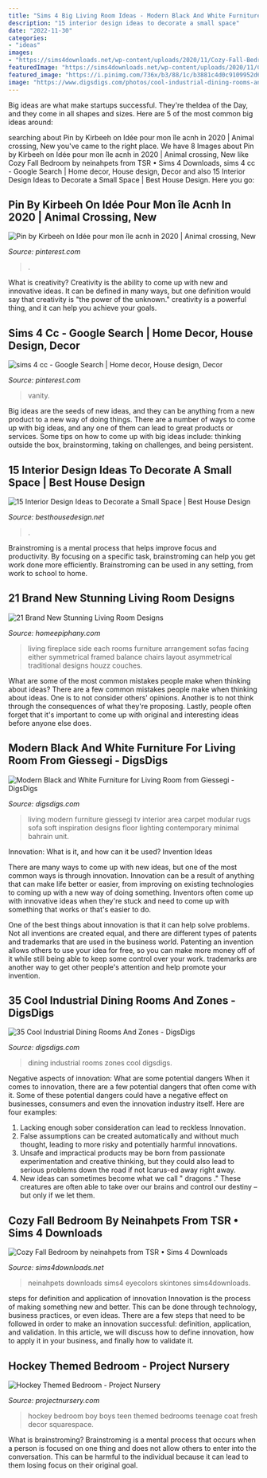 ```yaml
---
title: "Sims 4 Big Living Room Ideas - Modern Black And White Furniture For Living Room From Giessegi"
description: "15 interior design ideas to decorate a small space"
date: "2022-11-30"
categories:
- "ideas"
images:
- "https://sims4downloads.net/wp-content/uploads/2020/11/Cozy-Fall-Bedroom.jpg"
featuredImage: "https://sims4downloads.net/wp-content/uploads/2020/11/Cozy-Fall-Bedroom.jpg"
featured_image: "https://i.pinimg.com/736x/b3/88/1c/b3881c4d0c9109952d6809f3e9a0639b--the-sims-sims-.jpg"
image: "https://www.digsdigs.com/photos/cool-industrial-dining-rooms-and-zones-5-554x833.jpg"
---
```



Big ideas are what make startups successful. They're theIdea of the Day, and they come in all shapes and sizes. Here are 5 of the most common big ideas around:

	

		
searching about Pin by Kirbeeh on Idée pour mon île acnh in 2020 | Animal crossing, New you've came to the right place. We have 8 Images about Pin by Kirbeeh on Idée pour mon île acnh in 2020 | Animal crossing, New like Cozy Fall Bedroom by neinahpets from TSR • Sims 4 Downloads, sims 4 cc - Google Search | Home decor, House design, Decor and also 15 Interior Design Ideas to Decorate a Small Space | Best House Design. Here you go:
		
    
## Pin By Kirbeeh On Idée Pour Mon île Acnh In 2020 | Animal Crossing, New

<img loading=lazy src="https://i.pinimg.com/736x/3c/68/17/3c6817a32686f365f613d914f7a2e61d.jpg" onerror="this.onerror=null;this.src='https://tse1.mm.bing.net/th?id=OIP.C9yi28RMt-DRVB-tum3IIAHaEK&amp;pid=15.1';" alt="Pin by Kirbeeh on Idée pour mon île acnh in 2020 | Animal crossing, New">

_Source: pinterest.com_

>. 

	

What is creativity?
Creativity is the ability to come up with new and innovative ideas. It can be defined in many ways, but one definition would say that creativity is "the power of the unknown." creativity is a powerful thing, and it can help you achieve your goals.

    
## Sims 4 Cc - Google Search | Home Decor, House Design, Decor

<img loading=lazy src="https://i.pinimg.com/736x/b3/88/1c/b3881c4d0c9109952d6809f3e9a0639b--the-sims-sims-.jpg" onerror="this.onerror=null;this.src='https://tse1.mm.bing.net/th?id=OIP.8noUQh_Vl6W_bEWIygqV0QHaEj&amp;pid=15.1';" alt="sims 4 cc - Google Search | Home decor, House design, Decor">

_Source: pinterest.com_

>vanity. 

	

Big ideas are the seeds of new ideas, and they can be anything from a new product to a new way of doing things. There are a number of ways to come up with big ideas, and any one of them can lead to great products or services. Some tips on how to come up with big ideas include: thinking outside the box, brainstorming, taking on challenges, and being persistent.

    
## 15 Interior Design Ideas To Decorate A Small Space | Best House Design

<img loading=lazy src="https://besthousedesign.net/wp-content/uploads/2020/02/interior-16.jpg" onerror="this.onerror=null;this.src='https://tse3.mm.bing.net/th?id=OIP.unTbbDLWaSRIq-O2Re5lNQHaLH&amp;pid=15.1';" alt="15 Interior Design Ideas to Decorate a Small Space | Best House Design">

_Source: besthousedesign.net_

>. 

	

Brainstroming is a mental process that helps improve focus and productivity. By focusing on a specific task, brainstroming can help you get work done more efficiently. Brainstroming can be used in any setting, from work to school to home.

    
## 21 Brand New Stunning Living Room Designs

<img loading=lazy src="https://homeepiphany.com/wp-content/uploads/2019/06/living-rooms-pictures_165.jpg" onerror="this.onerror=null;this.src='https://tse2.mm.bing.net/th?id=OIP.RYOUFgiFQgBtLLW1O46r2wHaFk&amp;pid=15.1';" alt="21 Brand New Stunning Living Room Designs">

_Source: homeepiphany.com_

>living fireplace side each rooms furniture arrangement sofas facing either symmetrical framed balance chairs layout asymmetrical traditional designs houzz couches. 

	

What are some of the most common mistakes people make when thinking about ideas?
There are a few common mistakes people make when thinking about ideas. One is to not consider others' opinions. Another is to not think through the consequences of what they're proposing. Lastly, people often forget that it's important to come up with original and interesting ideas before anyone else does.

    
## Modern Black And White Furniture For Living Room From Giessegi - DigsDigs

<img loading=lazy src="https://www.digsdigs.com/photos/giessegi-modular-living-room-furniture-1.jpg" onerror="this.onerror=null;this.src='https://tse1.mm.bing.net/th?id=OIP.YWz3_rtZu7JHJWCJIcrOOwHaFD&amp;pid=15.1';" alt="Modern Black and White Furniture for Living Room from Giessegi - DigsDigs">

_Source: digsdigs.com_

>living modern furniture giessegi tv interior area carpet modular rugs sofa soft inspiration designs floor lighting contemporary minimal bahrain unit. 

	

Innovation: What is it, and how can it be used?
Invention Ideas

There are many ways to come up with new ideas, but one of the most common ways is through innovation. Innovation can be a result of anything that can make life better or easier, from improving on existing technologies to coming up with a new way of doing something. Inventors often come up with innovative ideas when they're stuck and need to come up with something that works or that's easier to do.

One of the best things about innovation is that it can help solve problems. Not all inventions are created equal, and there are different types of patents and trademarks that are used in the business world. Patenting an invention allows others to use your idea for free, so you can make more money off of it while still being able to keep some control over your work. trademarks are another way to get other people's attention and help promote your invention.

    
## 35 Cool Industrial Dining Rooms And Zones - DigsDigs

<img loading=lazy src="https://www.digsdigs.com/photos/cool-industrial-dining-rooms-and-zones-5-554x833.jpg" onerror="this.onerror=null;this.src='https://tse1.mm.bing.net/th?id=OIP.QD4LoWdL9GSdCkSb_r3-AwHaLI&amp;pid=15.1';" alt="35 Cool Industrial Dining Rooms And Zones - DigsDigs">

_Source: digsdigs.com_

>dining industrial rooms zones cool digsdigs. 

	

Negative aspects of innovation: What are some potential dangers
When it comes to innovation, there are a few potential dangers that often come with it. Some of these potential dangers could have a negative effect on businesses, consumers and even the innovation industry itself. Here are four examples:
1. Lacking enough sober consideration can lead to reckless Innovation.
2. False assumptions can be created automatically and without much thought, leading to more risky and potentially harmful innovations.
3. Unsafe and impractical products may be born from passionate experimentation and creative thinking, but they could also lead to serious problems down the road if not Icarus-ed away right away. 
4. New ideas can sometimes become what we call " dragons ." These creatures are often able to take over our brains and control our destiny – but only if we let them.

    
## Cozy Fall Bedroom By Neinahpets From TSR • Sims 4 Downloads

<img loading=lazy src="https://sims4downloads.net/wp-content/uploads/2020/11/Cozy-Fall-Bedroom.jpg" onerror="this.onerror=null;this.src='https://tse2.mm.bing.net/th?id=OIP.1yok7OsIWKUEUktWlqiDhQHaFj&amp;pid=15.1';" alt="Cozy Fall Bedroom by neinahpets from TSR • Sims 4 Downloads">

_Source: sims4downloads.net_

>neinahpets downloads sims4 eyecolors skintones sims4downloads. 

	

steps for definition and application of innovation
Innovation is the process of making something new and better. This can be done through technology, business practices, or even ideas. There are a few steps that need to be followed in order to make an innovation successful: definition, application, and validation. In this article, we will discuss how to define innovation, how to apply it in your business, and finally how to validate it.

    
## Hockey Themed Bedroom - Project Nursery

<img loading=lazy src="https://projectnursery.com/wp-content/uploads/2020/10/HouseofHockeyRoom24.jpg" onerror="this.onerror=null;this.src='https://tse3.mm.bing.net/th?id=OIP.AwOlgQUPbGlsT904YPfdfgHaJ4&amp;pid=15.1';" alt="Hockey Themed Bedroom - Project Nursery">

_Source: projectnursery.com_

>hockey bedroom boy boys teen themed bedrooms teenage coat fresh decor squarespace. 

	

What is brainstroming? Brainstroming is a mental process that occurs when a person is focused on one thing and does not allow others to enter into the conversation. This can be harmful to the individual because it can lead to them losing focus on their original goal.

